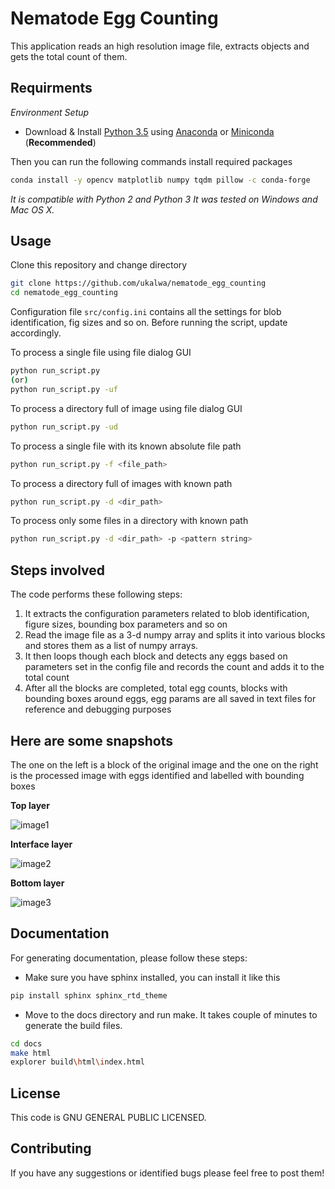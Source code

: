 Nematode Egg Counting
=====================

This application reads an high resolution image file, extracts objects and
gets the total count of them.

Requirments
-----------

*Environment Setup*

-   Download & Install [Python 3.5] using [Anaconda] or [Miniconda] 
(**Recommended**)

Then you can run the following commands install required packages
```bash
conda install -y opencv matplotlib numpy tqdm pillow -c conda-forge
```
*It is compatible with Python 2 and Python 3*
*It was tested on Windows and Mac OS X.*

Usage
------
Clone this repository and change directory
```bash
git clone https://github.com/ukalwa/nematode_egg_counting
cd nematode_egg_counting
```

Configuration file `src/config.ini` contains all the settings for blob 
identification, fig sizes and so on. Before running the script, update 
accordingly.

To process a single file using file dialog GUI
```bash
python run_script.py
(or)
python run_script.py -uf
```
To process a directory full of image using file dialog GUI
```bash
python run_script.py -ud
```
To process a single file with its known absolute file path
```bash
python run_script.py -f <file_path>
```
To process a directory full of images with known path
```bash
python run_script.py -d <dir_path>
```
To process only some files in a directory with known path
```bash
python run_script.py -d <dir_path> -p <pattern string>
```



Steps involved
--------------

The code performs these following steps:

1. It extracts the configuration parameters related to blob 
identification, figure sizes, bounding box parameters and so on
2. Read the image file as a 3-d numpy array and splits it into 
various blocks and stores them as a list of numpy arrays.
3. It then loops though each block and detects any eggs based on 
parameters set in the config file and records the count and adds it to
the total count
4. After all the blocks are completed, total egg counts, blocks with
bounding boxes around eggs, egg params are all saved in text files
for reference and debugging purposes

Here are some snapshots
------------------------
The one on the left is a block of the original image and the one on the right 
is the processed image with eggs identified and labelled with bounding boxes
 
**Top layer**

![image1]

**Interface layer**

![image2]

**Bottom layer**

![image3]

Documentation
----------------

For generating documentation, please follow these steps:
* Make sure you have sphinx installed, you can install it like this
```bash
pip install sphinx sphinx_rtd_theme
```
* Move to the docs directory and run make. It takes couple of minutes to \
generate the build files.
```bash
cd docs
make html
explorer build\html\index.html
```

License
---------

This code is GNU GENERAL PUBLIC LICENSED.

Contributing
-------------

If you have any suggestions or identified bugs please feel free to post
them!

  [OpenCV 3.1.0]: http://opencv.org/downloads.html
  [Python 3.5]: https://www.python.org/downloads/
  [numpy]: https://www.scipy.org/scipylib/download.html
  [matplotlib]: https://matplotlib.org/
  [Anaconda]: https://www.anaconda.com/download/
  [Miniconda]: https://conda.io/miniconda.html
  [image1]: Images/Picture1.jpg
  [image2]: Images/Picture2.jpg
  [image3]: Images/Picture3.jpg